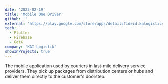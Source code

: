 ```yaml
---
date: '2023-02-19'
title: 'Mobile One Driver'
github: ''
external: 'https://play.google.com/store/apps/details?id=id.kalogistics.driver'
tech:
  - Flutter
  - Firebase
  - GetX
company: 'KAI Logistik'
showInProjects: true
---
```


The mobile application used by couriers in last-mile delivery service providers. They pick up packages from distribution centers or hubs and deliver them directly to the customer's doorstep.
